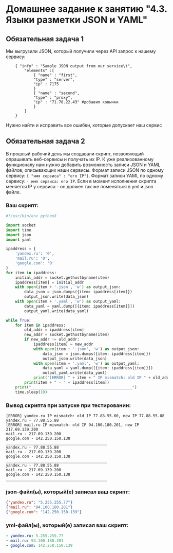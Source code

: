# Домашнее задание к занятию "4.3. Языки разметки JSON и YAML"


## Обязательная задача 1
Мы выгрузили JSON, который получили через API запрос к нашему сервису:
```
    { "info" : "Sample JSON output from our service\t",
        "elements" :[
            { "name" : "first",
            "type" : "server",
            "ip" : 7175 
            }
            { "name" : "second",
            "type" : "proxy",
            "ip" : "71.78.22.43" #добавил ковычки
            }
        ]
    }
```
  Нужно найти и исправить все ошибки, которые допускает наш сервис

## Обязательная задача 2
В прошлый рабочий день мы создавали скрипт, позволяющий опрашивать веб-сервисы и получать их IP. К уже реализованному функционалу нам нужно добавить возможность записи JSON и YAML файлов, описывающих наши сервисы. Формат записи JSON по одному сервису: `{ "имя сервиса" : "его IP"}`. Формат записи YAML по одному сервису: `- имя сервиса: его IP`. Если в момент исполнения скрипта меняется IP у сервиса - он должен так же поменяться в yml и json файле.

### Ваш скрипт:
```python
#!/usr/bin/env python3

import socket
import time
import json
import yaml

ipaddress = {
    'yandex.ru': '0',
    'mail.ru': '0',
    'google.com': '0'
}
for item in ipaddress:
    initial_addr = socket.gethostbyname(item)
    ipaddress[item] = initial_addr
    with open(item + '.json', 'w') as output_json:
        data_json = json.dumps({item: ipaddress[item]})
        output_json.write(data_json)
    with open(item + '.yaml', 'w') as output_yaml:
        data_yaml = yaml.dump([{item: ipaddress[item]}])
        output_yaml.write(data_yaml)

while True:
    for item in ipaddress:
        old_addr = ipaddress[item]
        new_addr = socket.gethostbyname(item)
        if new_addr != old_addr:
            ipaddress[item] = new_addr
            with open(item + '.json', 'w') as output_json:
                data_json = json.dumps({item: ipaddress[item]})
                output_json.write(data_json)
            with open(item + '.yaml', 'w') as output_yaml:
                data_yaml = yaml.dump([{item: ipaddress[item]}])
                output_yaml.write(data_yaml)
            print("[ERROR] " + item + " IP mismatch: old IP " + old_addr + ", new IP " + new_addr)
        print(item + " - " + ipaddress[item])
    print("____________________________________________")
    time.sleep(10)
```

### Вывод скрипта при запуске при тестировании:
```
[ERROR] yandex.ru IP mismatch: old IP 77.88.55.60, new IP 77.88.55.88
yandex.ru - 77.88.55.88
[ERROR] mail.ru IP mismatch: old IP 94.100.180.201, new IP 217.69.139.200
mail.ru - 217.69.139.200
google.com - 142.250.150.138
____________________________________________
yandex.ru - 77.88.55.88
mail.ru - 217.69.139.200
google.com - 142.250.150.138
____________________________________________
yandex.ru - 77.88.55.88
mail.ru - 217.69.139.200
google.com - 142.250.150.138
____________________________________________
```

### json-файл(ы), который(е) записал ваш скрипт:
```json
{"yandex.ru": "5.255.255.77"}
{"mail.ru": "94.100.180.201"}
{"google.com": "142.250.150.139"}
```

### yml-файл(ы), который(е) записал ваш скрипт:
```yaml
- yandex.ru: 5.255.255.77
- mail.ru: 94.100.180.201
- google.com: 142.250.150.139
```